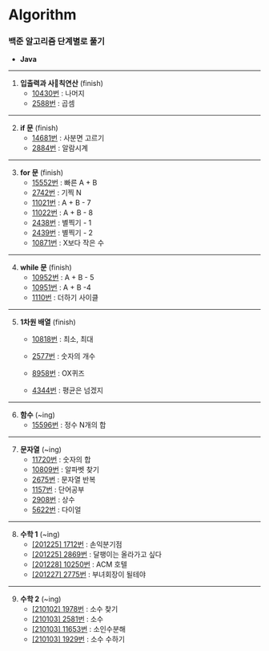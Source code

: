 # Algorithm

### 백준 알고리즘 단계별로 풀기

* **Java**

- - - -

1. **입출력과 사칙연산** (finish)
   * [10430번](https://github.com/eastheat10/algorithm/blob/master/src/algo/stage1/A10430.java) : 나머지
   * [2588번](https://github.com/eastheat10/algorithm/blob/master/src/algo/stage1/A2588.java) : 곱셈

- - - -

2. **if 문** (finish)
   * [14681번](https://github.com/eastheat10/algorithm/blob/master/src/algo/stage2/A14681.java) :  사분면 고르기
   * [2884번](https://github.com/eastheat10/algorithm/blob/master/src/algo/stage2/A2884.java) : 알람시계

- - - -

3. **for 문**  (finish)
   * [15552번](https://github.com/eastheat10/algorithm/blob/master/src/algo/stage3/A15552.java) : 빠른 A + B
   * [2742번](https://github.com/eastheat10/algorithm/blob/master/src/algo/stage3/A2742.java) : 기찍 N
   * [11021번](https://github.com/eastheat10/algorithm/blob/master/src/algo/stage3/A11021.java) : A + B - 7
   * [11022번](https://github.com/eastheat10/algorithm/blob/master/src/algo/stage3/A11022.java) : A + B - 8
   * [2438번](https://github.com/eastheat10/algorithm/blob/master/src/algo/stage3/A2438.java) : 별찍기 - 1
   * [2439번](https://github.com/eastheat10/algorithm/blob/master/src/algo/stage3/A2439.java) : 별찍기 - 2
   * [10871번](https://github.com/eastheat10/algorithm/blob/master/src/algo/stage3/A10871.java) : X보다 작은 수

- - - -

4. **while 문** (finish)
   * [10952번](https://github.com/eastheat10/algorithm/blob/master/src/algo/stage4/A10952.java) : A + B - 5
   * [10951번](https://github.com/eastheat10/algorithm/blob/master/src/algo/stage4/A10951.java) : A + B -4
   * [1110번](https://github.com/eastheat10/algorithm/blob/master/src/algo/stage4/A1110.java) : 더하기 사이클

- - - -

5. **1차원 배열** (finish)

   * [10818번](https://github.com/eastheat10/algorithm/blob/master/src/algo/stage5/A10818.java) : 최소, 최대

   * [2577번](https://github.com/eastheat10/algorithm/blob/master/src/algo/stage5/A2577.java) : 숫자의 개수

   * [8958번](https://github.com/eastheat10/algorithm/blob/master/src/algo/stage5/A8958.java) : OX퀴즈

   * [4344번](https://github.com/eastheat10/algorithm/blob/master/src/algo/stage5/A4344.java) : 평균은 넘겠지

- - - -

6. **함수** (~ing)
   * [15596번](https://github.com/eastheat10/algorithm/blob/master/src/algo/stage6/A15596.java) : 정수 N개의 합

- - - -

7. **문자열** (~ing)
   * [11720번](https://github.com/eastheat10/algorithm/blob/master/src/algo/stage7/A11720.java) : 숫자의 합
   * [10809번](https://github.com/eastheat10/algorithm/blob/master/src/algo/stage7/A10809.java) : 알파벳 찾기
   * [2675번](https://github.com/eastheat10/algorithm/blob/master/src/algo/stage7/A2675.java) : 문자열 반복 
   * [1157번](https://github.com/eastheat10/algorithm/blob/master/src/algo/stage7/A1157.java) : 단어공부
   * [2908번](https://github.com/eastheat10/algorithm/blob/master/src/algo/stage7/A2908.java) : 상수
   * [5622번](https://github.com/eastheat10/algorithm/blob/master/src/algo/stage7/A5622.java) : 다이얼

- - - -

8.  **수학 1** (~ing)
    * [[201225] 1712번](https://github.com/eastheat10/algorithm/blob/master/src/algo/stage8/A1712.java) : 손익분기점
    * [[201225] 2869번](https://github.com/eastheat10/algorithm/blob/master/src/algo/stage8/A2869.java) : 달팽이는 올라가고 싶다
    * [[201228] 10250번](https://github.com/eastheat10/algorithm/blob/master/src/algo/stage8/A10250.java) : ACM 호텔
    * [[201227] 2775번](https://github.com/eastheat10/algorithm/blob/master/src/algo/stage8/A2775.java) : 부녀회장이 될테야

---

9. **수학 2** (~ing)
   * [[210102] 1978번](https://github.com/eastheat10/algorithm/blob/master/src/algo/stage9/A1978.java) : 소수 찾기
   * [[210103] 2581번](https://github.com/eastheat10/algorithm/blob/master/src/algo/stage9/A2581.java) : 소수
   * [[210103] 11653번](https://github.com/eastheat10/algorithm/blob/master/src/algo/stage9/A11653.java) : 소인수분해
   * [[210103] 1929번](https://github.com/eastheat10/algorithm/blob/master/src/algo/stage9/A1929.java) : 소수 수하기

